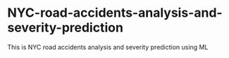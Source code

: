 # NYC-road-accidents-analysis-and-severity-prediction
This is NYC road accidents analysis and severity prediction using ML
